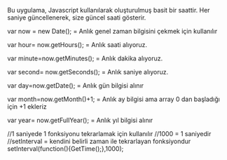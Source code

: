 Bu uygulama, Javascript kullanılarak oluşturulmuş basit bir saattir. Her saniye güncellenerek, size güncel saati gösterir.

var now = new Date(); = Anlık genel zaman bilgisini çekmek için kullanılır

var hour= now.getHours(); = Anlık saati alıyoruz.

var minute=now.getMinutes(); = Anlık dakika alıyoruz.

var second= now.getSeconds(); = Anlık saniye alıyoruz.

var day=now.getDate(); = Anlık gün bilgisi alınır

var month=now.getMonth()+1; = Anlık ay bilgisi ama array 0 dan başladığı için +1 ekleriz

var year= now.getFullYear(); = Anlık yıl bilgisi alınır

//1 saniyede 1 fonksiyonu tekrarlamak için kullanılır
//1000 = 1 saniyedir
//setInterval = kendini belirli zaman ile tekrarlayan fonksiyondur
setInterval(function(){GetTime();},1000);
